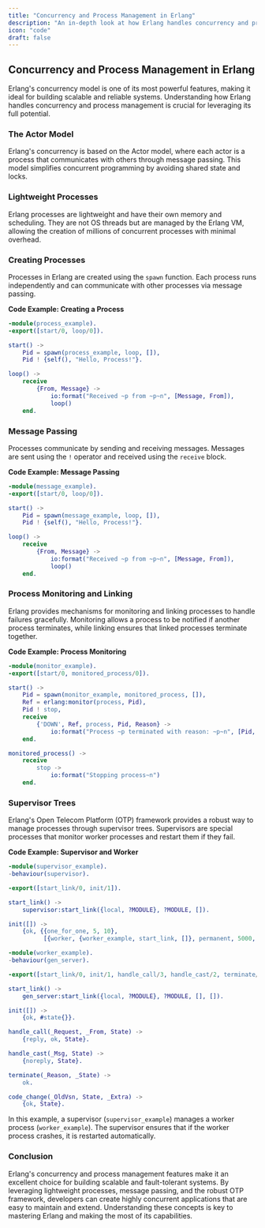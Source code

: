 ```yaml
---
title: "Concurrency and Process Management in Erlang"
description: "An in-depth look at how Erlang handles concurrency and process management."
icon: "code"
draft: false
---
```


## Concurrency and Process Management in Erlang

Erlang's concurrency model is one of its most powerful features, making it ideal for building scalable and reliable systems. Understanding how Erlang handles concurrency and process management is crucial for leveraging its full potential.

### The Actor Model

Erlang's concurrency is based on the Actor model, where each actor is a process that communicates with others through message passing. This model simplifies concurrent programming by avoiding shared state and locks.

### Lightweight Processes

Erlang processes are lightweight and have their own memory and scheduling. They are not OS threads but are managed by the Erlang VM, allowing the creation of millions of concurrent processes with minimal overhead.

### Creating Processes

Processes in Erlang are created using the `spawn` function. Each process runs independently and can communicate with other processes via message passing.

**Code Example: Creating a Process**

```erlang
-module(process_example).
-export([start/0, loop/0]).

start() ->
    Pid = spawn(process_example, loop, []),
    Pid ! {self(), "Hello, Process!"}.

loop() ->
    receive
        {From, Message} ->
            io:format("Received ~p from ~p~n", [Message, From]),
            loop()
    end.
```

### Message Passing

Processes communicate by sending and receiving messages. Messages are sent using the `!` operator and received using the `receive` block.

**Code Example: Message Passing**

```erlang
-module(message_example).
-export([start/0, loop/0]).

start() ->
    Pid = spawn(message_example, loop, []),
    Pid ! {self(), "Hello, Process!"}.

loop() ->
    receive
        {From, Message} ->
            io:format("Received ~p from ~p~n", [Message, From]),
            loop()
    end.
```

### Process Monitoring and Linking

Erlang provides mechanisms for monitoring and linking processes to handle failures gracefully. Monitoring allows a process to be notified if another process terminates, while linking ensures that linked processes terminate together.

**Code Example: Process Monitoring**

```erlang
-module(monitor_example).
-export([start/0, monitored_process/0]).

start() ->
    Pid = spawn(monitor_example, monitored_process, []),
    Ref = erlang:monitor(process, Pid),
    Pid ! stop,
    receive
        {'DOWN', Ref, process, Pid, Reason} ->
            io:format("Process ~p terminated with reason: ~p~n", [Pid, Reason])
    end.

monitored_process() ->
    receive
        stop ->
            io:format("Stopping process~n")
    end.
```

### Supervisor Trees

Erlang's Open Telecom Platform (OTP) framework provides a robust way to manage processes through supervisor trees. Supervisors are special processes that monitor worker processes and restart them if they fail.

**Code Example: Supervisor and Worker**

```erlang
-module(supervisor_example).
-behaviour(supervisor).

-export([start_link/0, init/1]).

start_link() ->
    supervisor:start_link({local, ?MODULE}, ?MODULE, []).

init([]) ->
    {ok, {{one_for_one, 5, 10},
          [{worker, {worker_example, start_link, []}, permanent, 5000, worker, [worker_example]}]}}.

-module(worker_example).
-behaviour(gen_server).

-export([start_link/0, init/1, handle_call/3, handle_cast/2, terminate/2, code_change/3]).

start_link() ->
    gen_server:start_link({local, ?MODULE}, ?MODULE, [], []).

init([]) ->
    {ok, #state{}}.

handle_call(_Request, _From, State) ->
    {reply, ok, State}.

handle_cast(_Msg, State) ->
    {noreply, State}.

terminate(_Reason, _State) ->
    ok.

code_change(_OldVsn, State, _Extra) ->
    {ok, State}.
```

In this example, a supervisor (`supervisor_example`) manages a worker process (`worker_example`). The supervisor ensures that if the worker process crashes, it is restarted automatically.

### Conclusion

Erlang's concurrency and process management features make it an excellent choice for building scalable and fault-tolerant systems. By leveraging lightweight processes, message passing, and the robust OTP framework, developers can create highly concurrent applications that are easy to maintain and extend. Understanding these concepts is key to mastering Erlang and making the most of its capabilities.